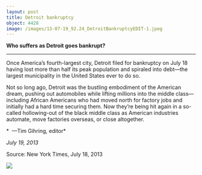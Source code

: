 ```yaml
---
layout: post
title: Detroit bankruptcy
object: 4428
image: /images/13-07-19_92.24_DetroitBankruptcyEDIT-1.jpeg
---
```

**Who suffers as Detroit goes bankrupt?**

****

Once America’s fourth-largest city, Detroit filed for bankruptcy on July 18 having lost more than half its peak population and spiraled into debt—the largest municipality in the United States ever to do so. 

Not so long ago, Detroit was the bustling embodiment of the American dream, pushing out automobiles while lifting millions into the middle class—including African Americans who had moved north for factory jobs and initially had a hard time securing them. Now they’re being hit again in a so-called hollowing-out of the black middle class as American industries automate, move factories overseas, or close altogether.

*  —Tim Gihring, editor*

*July 19, 2013*

Source: New York Times, July 18, 2013

![]({{siteurl.base}}/images/13-07-19_92.24_DetroitBankruptcyEDIT-1.jpeg)
